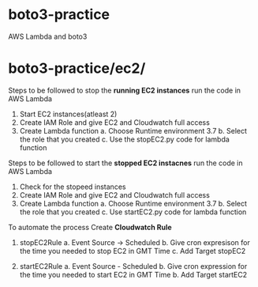 # boto3-practice
AWS Lambda and boto3

# boto3-practice/ec2/
Steps to be followed to stop the **running EC2 instances** run the code in AWS Lambda
1. Start EC2 instances(atleast 2)
2. Create IAM Role and give EC2 and Cloudwatch full access
3. Create Lambda function 
	a. Choose Runtime environment 3.7
	b. Select the role that you created
	c. Use the stopEC2.py code for lambda function

Steps to be followed to start the **stopped EC2 instacnes** run the code in AWS Lambda
1. Check for the stopeed instances
2. Create IAM Role and give EC2 and Cloudwatch full access
3. Create Lambda function
	a. Choose Runtime environment 3.7
	b. Select the role that you created
	c. Use startEC2.py code for lambda function	

To automate the process Create **Cloudwatch Rule**
1. stopEC2Rule
	a. Event Source -> Scheduled
	b. Give cron expresison for the time you needed to stop EC2 in GMT Time
	c. Add Target stopEC2

2. startEC2Rule
	a. Event Source - Scheduled
	b. Give cron expression for the time you needed to start EC2 in GMT Time
	b. Add Target startEC2
